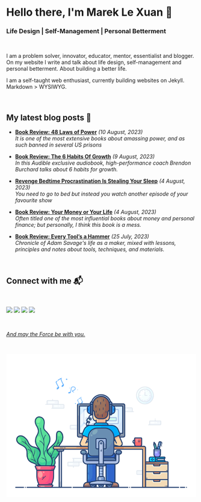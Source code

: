 # Hello there, I'm Marek Le Xuan 👋

### Life Design | Self-Management | Personal Betterment

<br>

I am a problem solver, innovator, educator, mentor, essentialist and blogger. On my website I write and talk about life design, self-management and personal betterment. About building a better life.

I am a self-taught web enthusiast, currently building websites on Jekyll. Markdown > WYSIWYG.

<br>

## My latest blog posts 📰

<!-- BLOG-POST-LIST:START -->
 - **[Book Review: 48 Laws of Power](https://mareklexuan.com/book-review-48-laws-of-power/)** *(10 August, 2023)*   
 *It is one of the most extensive books about amassing power, and as such banned in several US prisons*   
   

 - **[Book Review: The 6 Habits Of Growth](https://mareklexuan.com/book-review-the-6-habits-of-growth/)** *(9 August, 2023)*   
 *In this Audible exclusive audiobook, high-performance coach Brendon Burchard talks about 6 habits for growth.*   
   

 - **[Revenge Bedtime Procrastination Is Stealing Your Sleep](https://mareklexuan.com/revenge-bedtime-procrastination-is-stealing-your-sleep/)** *(4 August, 2023)*   
 *You need to go to bed but instead you watch another episode of your favourite show*   
   

 - **[Book Review: Your Money or Your Life](https://mareklexuan.com/book-review-your-money-or-your-life/)** *(4 August, 2023)*   
 *Often titled one of the most influential books about money and personal finance; but personally, I think this book is a mess.*   
   

 - **[Book Review: Every Tool’s a Hammer](https://mareklexuan.com/book-review-every-tools-a-hammer/)** *(25 July, 2023)*   
 *Chronicle of Adam Savage&#39;s life as a maker, mixed with lessons, principles and notes about tools, techniques, and materials.*   
   
<!-- BLOG-POST-LIST:END -->

<br>

## Connect with me 📬

<br>
<p>
<a href="mailto:hello@mareklexuan.com"><img src="https://img.shields.io/badge/Email-D14836?style=for-the-badge&logo=maildotru&logoColor=white"></a>
<a href="https://www.instagram.com/marek.lexuan/"><img src="https://img.shields.io/badge/Instagram-E4405F?style=for-the-badge&logo=instagram&logoColor=white"></a>
<a href="https://www.facebook.com/mareklexuan1/"><img src="https://img.shields.io/badge/Facebook-1877F2?style=for-the-badge&logo=facebook&logoColor=white"></a>
<a href="https://www.linkedin.com/in/mareklexuan/"><img src="https://img.shields.io/badge/LinkedIn-0077B5?style=for-the-badge&logo=linkedin&logoColor=white">
</p>
<br>

_And may the Force be with you._

<br>

<p align="center">
  <img src="https://raw.githubusercontent.com/mareklexuan/mareklexuan/main/assets/programmer.gif">
</p>
